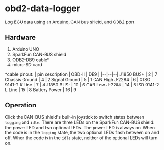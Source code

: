 # obd2-data-logger
Log ECU data using an Arduino, CAN bus shield, and ODB2 port

## Hardware
1) Arduino UNO
2) SparkFun CAN-BUS shield
3) ODB2-DB9 cable*
4) micro-SD card

*cable pinout:
| pin description | OBD-II | DB9 |
|--|--|--|
J1850 BUS+ | 2 | 7
Chassis Ground | 4 | 2
Signal Ground | 5 | 1
CAN High J-2284 | 6 | 3
ISO 9141-2 K Line | 7 | 4
J1850 BUS- | 10 | 6
CAN Low J-2284 | 14 | 5
ISO 9141-2 L Line | 15 | 8
Battery Power | 16 | 9

## Operation
Click the CAN-BUS shield's built-in joystick to switch states between `logging` and `idle`.  There are three LEDs on the SparkFun CAN-BUS shield: the power LED and two optional LEDs.  The power LED is always on.  When the code is in the `logging` state, the two optional LEDs flash between on and off.  When the code is in the `idle` state, neither of the optional LEDs will turn on.
